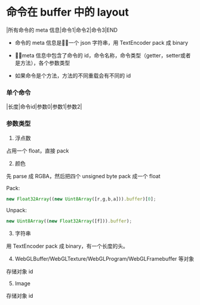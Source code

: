 # 命令在 buffer 中的 layout

|所有命令的 meta 信息|命令1|命令2|命令3|END

+ 命令的 meta 信息是一个 json 字符串，用 TextEncoder pack 成 binary

+ meta 信息中包含了命令的 id，命令名称，命令类型（getter，setter或者是方法），各个参数类型

+ 如果命令是个方法，方法的不同重载会有不同的 id

### 单个命令

|长度|命令id|参数0|参数1|参数2|


### 参数类型

1. 浮点数

占用一个 float，直接 pack

2. 颜色

先 parse 成 RGBA，然后把四个 unsigned byte pack 成一个 float

Pack:
```js
new Float32Array((new Uint8Array([r,g,b,a])).buffer)[0];
```

Unpack:
```js
new Uint8Array((new Float32Array([f])).buffer);
```

3. 字符串

用 TextEncoder pack 成 binary，有一个长度的头。


4. WebGLBuffer/WebGLTexture/WebGLProgram/WebGLFramebuffer 等对象

存储对象 id

5. Image

存储对象 id